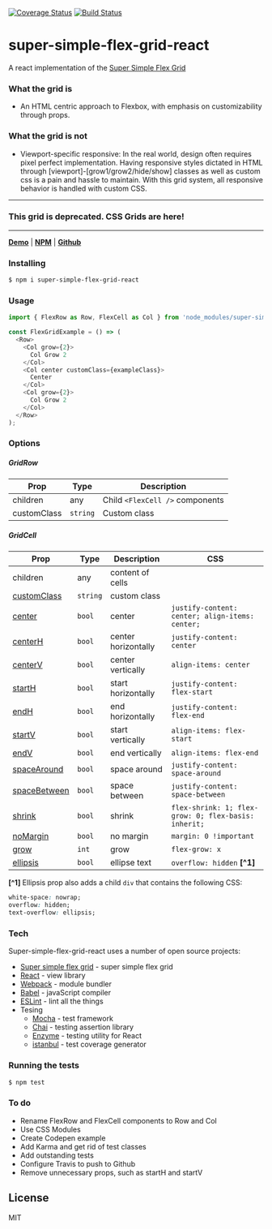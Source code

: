 [![Coverage Status](https://coveralls.io/repos/github/open-sauces/super-simple-flex-grid-react/badge.svg?branch=master)](https://coveralls.io/github/open-sauces/super-simple-flex-grid-react?branch=master) [![Build Status](https://travis-ci.org/open-sauces/super-simple-flex-grid-react.svg?branch=master)](https://travis-ci.org/open-sauces/super-simple-flex-grid-react)


# super-simple-flex-grid-react

A react implementation of the [Super Simple Flex Grid]

### What the grid is
 - An HTML centric approach to Flexbox, with emphasis on customizability through props.

### What the grid is not
 - Viewport-specific responsive: In the real world, design often requires pixel perfect implementation. Having responsive styles dictated in HTML through [viewport]-[grow1/grow2/hide/show] classes as well as custom css is a pain and hassle to maintain. With this grid system, all responsive behavior is handled with custom CSS.

----
### This grid is deprecated. CSS Grids are here!
----

**[Demo]** | **[NPM]** | **[Github]**

### Installing
```sh
$ npm i super-simple-flex-grid-react
```

### Usage
```javascript
import { FlexRow as Row, FlexCell as Col } from 'node_modules/super-simple-flex-grid-react';

const FlexGridExample = () => (
  <Row>
    <Col grow={2}>
      Col Grow 2
    </Col>
    <Col center customClass={exampleClass}>
      Center
    </Col>
    <Col grow={2}>
      Col Grow 2
    </Col>
  </Row>
);
```

### Options

##### GridRow
| Prop        | Type     | Description                     |
| ----------- | -------- | ------------------------------- |
| children    | any      | Child `<FlexCell />` components |
| customClass | `string` | Custom class                    |

##### GridCell
| Prop           | Type     | Description         | CSS                                                  |
| -------------- | ---------| --------------------| ---------------------------------------------------- |
| children       | any      | content of cells    |                                                      |
| [customClass]  | `string` | custom class        |                                                      |
| [center]       | `bool`   | center              | `justify-content: center; align-items: center;`      |
| [centerH]      | `bool`   | center horizontally | `justify-content: center`                            |
| [centerV]      | `bool`   | center vertically   | `align-items: center`                                |
| [startH]       | `bool`   | start horizontally  | `justify-content: flex-start`                        |
| [endH]         | `bool`   | end horizontally    | `justify-content: flex-end`                          |
| [startV]       | `bool`   | start vertically    | `align-items: flex-start`                            |
| [endV]         | `bool`   | end vertically      | `align-items: flex-end`                              |
| [spaceAround]  | `bool`   | space around        | `justify-content: space-around`                      |
| [spaceBetween] | `bool`   | space between       | `justify-content: space-between`                     |
| [shrink]       | `bool`   | shrink              | `flex-shrink: 1; flex-grow: 0; flex-basis: inherit;` |
| [noMargin]     | `bool`   | no margin           | `margin: 0 !important`                               |
| [grow]         | `int`    | grow                | `flex-grow: x`                                       |
| [ellipsis]     | `bool`   | ellipse text        | `overflow: hidden` **[^1]**                          |

**[^1]**  Ellipsis prop also adds a child `div` that contains the following CSS:
```css
white-space: nowrap;
overflow: hidden;
text-overflow: ellipsis;
```

### Tech
Super-simple-flex-grid-react uses a number of open source projects:

* [Super simple flex grid] - super simple flex grid
* [React] - view library
* [Webpack] - module bundler
* [Babel] - javaScript compiler
* [ESLint] - lint all the things
* Tesing
  * [Mocha] - test framework
  * [Chai] - testing assertion library
  * [Enzyme] - testing utility for React
  * [istanbul] - test coverage generator


### Running the tests
```sh
$ npm test
```

### To do
* Rename FlexRow and FlexCell components to Row and Col
* Use CSS Modules
* Create Codepen example
* Add Karma and get rid of test classes
* Add outstanding tests
* Configure Travis to push to Github
* Remove unnecessary props, such as startH and startV

License
----

MIT

[Demo]: <https://open-sauces.github.io/super-simple-flex-grid-react/example/dist>
[NPM]: <https://www.npmjs.com/package/super-simple-flex-grid-react>
[Github]: <https://github.com/open-sauces/super-simple-flex-grid-react>


[customClass]: <https://open-sauces.github.io/super-simple-flex-grid-react/example/dist/#customClass>
[center]: <https://open-sauces.github.io/super-simple-flex-grid-react/example/dist/#center>
[centerH]: <https://open-sauces.github.io/super-simple-flex-grid-react/example/dist/#centerH>
[centerV]: <https://open-sauces.github.io/super-simple-flex-grid-react/example/dist/#centerV>
[startH]: <https://open-sauces.github.io/super-simple-flex-grid-react/example/dist/#startH>
[endH]: <https://open-sauces.github.io/super-simple-flex-grid-react/example/dist/#endH>
[startV]: <https://open-sauces.github.io/super-simple-flex-grid-react/example/dist/#startV>
[endV]: <https://open-sauces.github.io/super-simple-flex-grid-react/example/dist/#endV>
[spaceAround]: <https://open-sauces.github.io/super-simple-flex-grid-react/example/dist/#spaceAround>
[spaceBetween]: <https://open-sauces.github.io/super-simple-flex-grid-react/example/dist/#spaceBetween>
[grow]: <https://open-sauces.github.io/super-simple-flex-grid-react/example/dist/#grow>
[shrink]: <https://open-sauces.github.io/super-simple-flex-grid-react/example/dist/#shrink>
[ellipsis]: <https://open-sauces.github.io/super-simple-flex-grid-react/example/dist/#ellipsis>
[noMargin]: <https://open-sauces.github.io/super-simple-flex-grid-react/example/dist/#noMargin>


[Super simple flex grid]: <https://github.com/open-sauces/super-simple-flex-grid>
[React]: <https://facebook.github.io/react>
[Webpack]: <http://webpack.github.io>
[Babel]: <https://babeljs.io>
[ESLint]: <http://eslint.org>
[Mocha]: <https://mochajs.org>
[Chai]: <http://chaijs.com>
[Enzyme]: <https://github.com/airbnb/enzyme>
[istanbul]: <https://istanbul.js.org>
